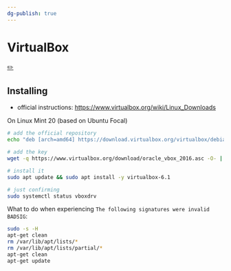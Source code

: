 ```yaml
---
dg-publish: true
---
```

# VirtualBox
[✏️](https://github.com/meleu/my-notes/edit/master/apache.md)

## Installing

- official instructions: <https://www.virtualbox.org/wiki/Linux_Downloads>

On Linux Mint 20 (based on Ubuntu Focal)
```sh
# add the official repository
echo "deb [arch=amd64] https://download.virtualbox.org/virtualbox/debian focal contrib" | sudo tee /etc/apt/sources.list.d/virtualbox.list

# add the key
wget -q https://www.virtualbox.org/download/oracle_vbox_2016.asc -O- | sudo apt-key add -

# install it
sudo apt update && sudo apt install -y virtualbox-6.1

# just confirming
sudo systemctl status vboxdrv
```

What to do when experiencing `The following signatures were invalid BADSIG`:
```sh
sudo -s -H
apt-get clean
rm /var/lib/apt/lists/*
rm /var/lib/apt/lists/partial/*
apt-get clean
apt-get update
```

